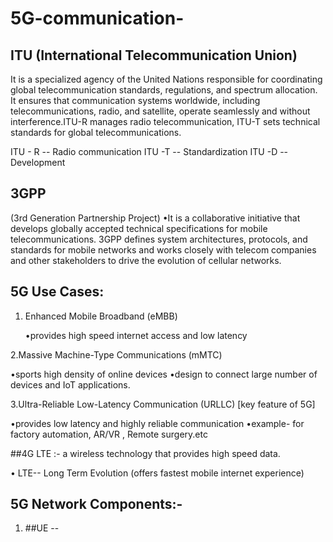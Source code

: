 # 5G-communication-

## ITU (International Telecommunication Union) 
It is a specialized agency of the United Nations responsible for coordinating global telecommunication standards, regulations, and spectrum allocation. It ensures that communication systems worldwide, including telecommunications, radio, and satellite, operate seamlessly and without interference.ITU-R manages radio telecommunication, ITU-T sets technical standards for global telecommunications.

ITU - R -- Radio communication 
ITU -T -- Standardization 
ITU -D -- Development 

## 3GPP 
(3rd Generation Partnership Project) 
•It is a collaborative initiative that develops globally accepted technical specifications for mobile telecommunications. 3GPP defines system architectures, protocols, and standards for mobile networks and works closely with telecom companies and other stakeholders to drive the evolution of cellular networks.

## 5G Use Cases:

1. Enhanced Mobile Broadband (eMBB)

   •provides high speed internet access     and low latency

 2.Massive Machine-Type Communications     (mMTC)
  
   •sports high density of online           devices
   •design to connect large number of       devices and IoT applications.

 3.Ultra-Reliable Low-Latency              Communication (URLLC)
   [key feature of 5G]  
  
   •provides low latency and highly         reliable communication 
   •example- for factory automation,        AR/VR , Remote surgery.etc 

##4G LTE :- a wireless technology that              provides high speed data.
   
  • LTE-- Long Term Evolution 
   (offers fastest mobile internet          experience) 

   
 ## 5G Network Components:- 

1. ##UE --
   
